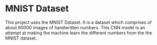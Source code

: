 # MNIST Dataset
This project uses the MNIST Dataset. It is a dataset which comprises of about 60000 images of handwritten numbers. This CNN model is an attempt at making the machine learn the different numbers from the the MNIST dataset.
